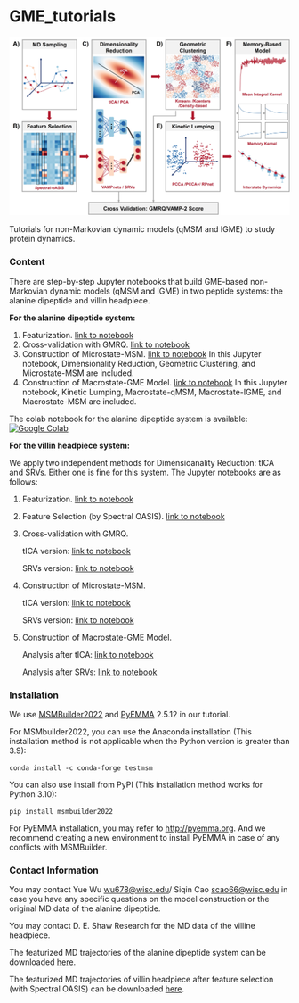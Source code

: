 # GME_tutorials
![Overview](tutorials/alanine_dipeptide/png/pipeline.jpg)  

Tutorials for non-Markovian dynamic models (qMSM and IGME) to study protein dynamics.

### Content
There are step-by-step Jupyter notebooks that build GME-based non-Markovian dynamic models (qMSM and IGME) in two peptide systems: the alanine dipeptide and villin headpiece.

**For the alanine dipeptide system:**

1. Featurization. [link to notebook](tutorials/alanine_dipeptide/Featurization.ipynb)
3. Cross-validation with GMRQ. [link to notebook](tutorials/alanine_dipeptide/Cross_Validation.ipynb)
4. Construction of Microstate-MSM. [link to notebook](tutorials/alanine_dipeptide/MicroMSM.ipynb) In this Jupyter notebook, Dimensionality Reduction, Geometric Clustering, and Microstate-MSM are included.
5. Construction of Macrostate-GME Model. [link to notebook](tutorials/alanine_dipeptide/MacroGME.ipynb) In this Jupyter notebook, Kinetic Lumping, Macrostate-qMSM, Macrostate-IGME, and Macrostate-MSM are included.

The colab notebook for the alanine dipeptide system is available: 
[![Google Colab](https://colab.research.google.com/assets/colab-badge.svg)](https://colab.research.google.com/drive/1YatQSdyJqf4oyJDYzdqdjfuE0xUkY9MR?usp=sharing)</br>

**For the villin headpiece system:**

We apply two independent methods for Dimensioanality Reduction: tICA and SRVs. Either one is fine for this system. The Jupyter notebooks are as follows:

1. Featurization. [link to notebook](tutorials/villin_headpiece/Featurization.ipynb)
2. Feature Selection (by Spectral OASIS). [link to notebook](tutorials/villin_headpiece/Feature_Selection.ipynb)
3. Cross-validation with GMRQ.
   
   tICA version: [link to notebook](tutorials/villin_headpiece/tICA_Cross_Validation.ipynb)
   
   SRVs version: [link to notebook](tutorials/villin_headpiece/SRVs_Cross_Validation.ipynb)
4. Construction of Microstate-MSM.
   
   tICA version: [link to notebook](tutorials/villin_headpiece/tICA_MicroMSM.ipynb)
   
   SRVs version: [link to notebook](tutorials/villin_headpiece/SRVs_MicroMSM.ipynb) 
5. Construction of Macrostate-GME Model.
   
   Analysis after tICA: [link to notebook](tutorials/villin_headpiece/tICA_MicroMSM.ipynb)
   
   Analysis after SRVs: [link to notebook](tutorials/villin_headpiece/SRVs_MicroMSM.ipynb)


### Installation
We use [MSMBuilder2022](https://github.com/msmbuilder/msmbuilder2022) and [PyEMMA](https://github.com/markovmodel/PyEMMA/) 2.5.12 in our tutorial.

For MSMbuilder2022, you can use the Anaconda installation (This installation method is not applicable when the Python version is greater than 3.9):

	conda install -c conda-forge testmsm

You can also use install from PyPI (This installation method works for Python 3.10):

	pip install msmbuilder2022

For PyEMMA installation, you may refer to http://pyemma.org. And we recommend creating a new environment to install PyEMMA in case of any conflicts with MSMBuilder.

### Contact Information
You may contact Yue Wu wu678@wisc.edu/ Siqin Cao scao66@wisc.edu in case you have any specific questions on the model construction or the original MD data of the alanine dipeptide.

You may contact D. E. Shaw Research for the MD data of the villine headpiece.

The featurized MD trajectories of the alanine dipeptide system can be downloaded [here](https://uwmadison.box.com/shared/static/xemwq0f2mbpob19el6xxlvca8gl45f9v).

The featurized MD trajectories of villin headpiece after feature selection (with Spectral OASIS) can be downloaded [here](https://uwmadison.box.com/shared/static/1y12gymo0tkc5dn3nihhqwzikxa8wzen).
